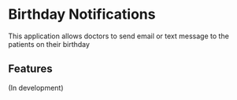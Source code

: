 # Birthday Notifications

This application allows doctors to send email or text message to the patients on their birthday

## Features

(In development)